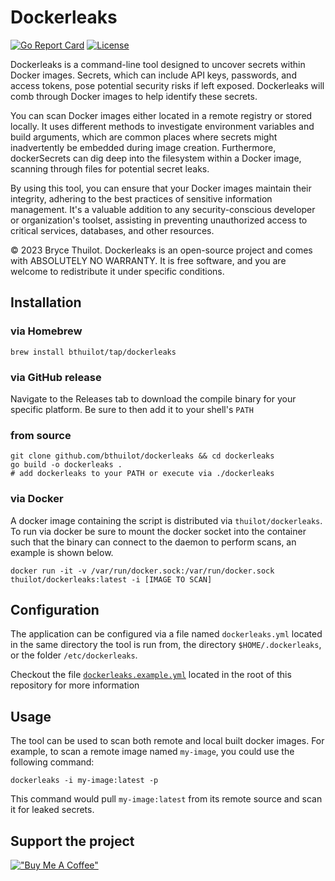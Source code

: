 # Dockerleaks

[![Go Report Card](https://goreportcard.com/badge/github.com/bthuilot/dockerleaks)](https://goreportcard.com/report/github.com/bthuilot/dockerleaks)
[![License](https://img.shields.io/github/license/bthuilot/dockerleaks)](./LICENSE)

Dockerleaks is a command-line tool designed to uncover secrets within Docker images.
Secrets, which can include API keys, passwords, and access tokens, pose potential security risks if left exposed. 
Dockerleaks will comb through Docker images to help identify these secrets.

You can scan Docker images either located in a remote registry or stored locally.
It uses different methods to investigate environment variables and build arguments,
which are common places where secrets might inadvertently be embedded during image creation.
Furthermore, dockerSecrets can dig deep into the filesystem within a Docker image,
scanning through files for potential secret leaks.

By using this tool, you can ensure that your Docker images maintain their integrity,
adhering to the best practices of sensitive information management.
It's a valuable addition to any security-conscious developer or organization's toolset,
assisting in preventing unauthorized access to critical services, databases, and other resources.

© 2023 Bryce Thuilot. Dockerleaks is an open-source project and comes with ABSOLUTELY NO WARRANTY.
It is free software, and you are welcome to redistribute it under specific conditions.

## Installation

### via Homebrew

```shell
brew install bthuilot/tap/dockerleaks
```

### via GitHub release

Navigate to the Releases tab to download the compile binary for your specific platform.
Be sure to then add it to your shell's `PATH`

### from source

```shell
git clone github.com/bthuilot/dockerleaks && cd dockerleaks
go build -o dockerleaks .
# add dockerleaks to your PATH or execute via ./dockerleaks
```

### via Docker

A docker image containing the script is distributed via `thuilot/dockerleaks`. To run via docker be sure to mount
the docker socket into the container such that the binary can connect to the daemon to perform scans, an example
is shown below.

```shell
docker run -it -v /var/run/docker.sock:/var/run/docker.sock thuilot/dockerleaks:latest -i [IMAGE TO SCAN] 
```

## Configuration

The application can be configured via a file named `dockerleaks.yml` located in the same directory the
tool is run from, the directory `$HOME/.dockerleaks`, or the folder `/etc/dockerleaks`.

Checkout the file [`dockerleaks.example.yml`](/dockerleaks.example.yml) located in the root of this
repository for more information

## Usage

The tool can be used to scan both remote and local built docker images.
For example, to scan a remote image named `my-image`, you could use the following command:

```commandline
dockerleaks -i my-image:latest -p
```

This command would pull `my-image:latest` from its remote source and scan it for leaked secrets.


## Support the project

[!["Buy Me A Coffee"](https://www.buymeacoffee.com/assets/img/custom_images/orange_img.png)](https://www.buymeacoffee.com/thuilot)